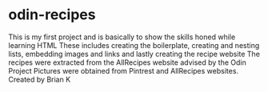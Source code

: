 # odin-recipes
This is my first project and is basically to show the skills honed while learning HTML
These includes creating the boilerplate, creating and nesting lists, embedding images and links
and lastly creating the recipe website
The recipes were extracted from the AllRecipes website advised by the Odin Project
Pictures were obtained from Pintrest and AllRecipes websites.
Created by Brian K